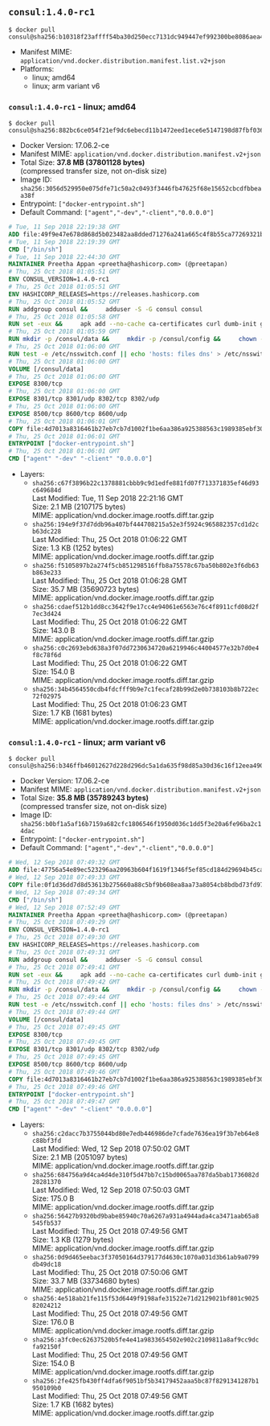 ## `consul:1.4.0-rc1`

```console
$ docker pull consul@sha256:b10318f23affff54ba30d250ecc7131dc949447ef992300be8086aea4e194a29
```

-	Manifest MIME: `application/vnd.docker.distribution.manifest.list.v2+json`
-	Platforms:
	-	linux; amd64
	-	linux; arm variant v6

### `consul:1.4.0-rc1` - linux; amd64

```console
$ docker pull consul@sha256:882bc6ce054f21ef9dc6ebecd11b1472eed1ece6e5147198d87fbf036e269465
```

-	Docker Version: 17.06.2-ce
-	Manifest MIME: `application/vnd.docker.distribution.manifest.v2+json`
-	Total Size: **37.8 MB (37801128 bytes)**  
	(compressed transfer size, not on-disk size)
-	Image ID: `sha256:3056d529950e075dfe71c50a2c0493f3446fb47625f68e15652cbcdfbbeaa38f`
-	Entrypoint: `["docker-entrypoint.sh"]`
-	Default Command: `["agent","-dev","-client","0.0.0.0"]`

```dockerfile
# Tue, 11 Sep 2018 22:19:38 GMT
ADD file:49f9e47e678d868d5b023482aa8dded71276a241a665c4f8b55ca77269321b34 in / 
# Tue, 11 Sep 2018 22:19:39 GMT
CMD ["/bin/sh"]
# Tue, 11 Sep 2018 22:44:30 GMT
MAINTAINER Preetha Appan <preetha@hashicorp.com> (@preetapan)
# Thu, 25 Oct 2018 01:05:51 GMT
ENV CONSUL_VERSION=1.4.0-rc1
# Thu, 25 Oct 2018 01:05:51 GMT
ENV HASHICORP_RELEASES=https://releases.hashicorp.com
# Thu, 25 Oct 2018 01:05:52 GMT
RUN addgroup consul &&     adduser -S -G consul consul
# Thu, 25 Oct 2018 01:05:58 GMT
RUN set -eux &&     apk add --no-cache ca-certificates curl dumb-init gnupg libcap openssl su-exec iputils &&     gpg --keyserver pgp.mit.edu --recv-keys 91A6E7F85D05C65630BEF18951852D87348FFC4C &&     mkdir -p /tmp/build &&     cd /tmp/build &&     apkArch="$(apk --print-arch)" &&     case "${apkArch}" in         aarch64) consulArch='arm64' ;;         armhf) consulArch='arm' ;;         x86) consulArch='386' ;;         x86_64) consulArch='amd64' ;;         *) echo >&2 "error: unsupported architecture: ${apkArch} (see ${HASHICORP_RELEASES}/consul/${CONSUL_VERSION}/)" && exit 1 ;;     esac &&     wget ${HASHICORP_RELEASES}/consul/${CONSUL_VERSION}/consul_${CONSUL_VERSION}_linux_${consulArch}.zip &&     wget ${HASHICORP_RELEASES}/consul/${CONSUL_VERSION}/consul_${CONSUL_VERSION}_SHA256SUMS &&     wget ${HASHICORP_RELEASES}/consul/${CONSUL_VERSION}/consul_${CONSUL_VERSION}_SHA256SUMS.sig &&     gpg --batch --verify consul_${CONSUL_VERSION}_SHA256SUMS.sig consul_${CONSUL_VERSION}_SHA256SUMS &&     grep consul_${CONSUL_VERSION}_linux_${consulArch}.zip consul_${CONSUL_VERSION}_SHA256SUMS | sha256sum -c &&     unzip -d /bin consul_${CONSUL_VERSION}_linux_${consulArch}.zip &&     cd /tmp &&     rm -rf /tmp/build &&     apk del gnupg openssl &&     rm -rf /root/.gnupg &&     consul version
# Thu, 25 Oct 2018 01:05:59 GMT
RUN mkdir -p /consul/data &&     mkdir -p /consul/config &&     chown -R consul:consul /consul
# Thu, 25 Oct 2018 01:06:00 GMT
RUN test -e /etc/nsswitch.conf || echo 'hosts: files dns' > /etc/nsswitch.conf
# Thu, 25 Oct 2018 01:06:00 GMT
VOLUME [/consul/data]
# Thu, 25 Oct 2018 01:06:00 GMT
EXPOSE 8300/tcp
# Thu, 25 Oct 2018 01:06:00 GMT
EXPOSE 8301/tcp 8301/udp 8302/tcp 8302/udp
# Thu, 25 Oct 2018 01:06:00 GMT
EXPOSE 8500/tcp 8600/tcp 8600/udp
# Thu, 25 Oct 2018 01:06:01 GMT
COPY file:4d7013a8316461b27eb7cb7d1002f1be6aa386a925388563c1989385ebf30c2c in /usr/local/bin/docker-entrypoint.sh 
# Thu, 25 Oct 2018 01:06:01 GMT
ENTRYPOINT ["docker-entrypoint.sh"]
# Thu, 25 Oct 2018 01:06:01 GMT
CMD ["agent" "-dev" "-client" "0.0.0.0"]
```

-	Layers:
	-	`sha256:c67f3896b22c1378881cbbb9c9d1edfe881fd07f713371835ef46d93c649684d`  
		Last Modified: Tue, 11 Sep 2018 22:21:16 GMT  
		Size: 2.1 MB (2107175 bytes)  
		MIME: application/vnd.docker.image.rootfs.diff.tar.gzip
	-	`sha256:194e9f37d7ddb96a407bf444708215a52e3f5924c965882357cd1d2cb63dc228`  
		Last Modified: Thu, 25 Oct 2018 01:06:22 GMT  
		Size: 1.3 KB (1252 bytes)  
		MIME: application/vnd.docker.image.rootfs.diff.tar.gzip
	-	`sha256:f5105897b2a274f5cb851298516ffb8a75578c67ba50b802e3f6db63b863e233`  
		Last Modified: Thu, 25 Oct 2018 01:06:28 GMT  
		Size: 35.7 MB (35690723 bytes)  
		MIME: application/vnd.docker.image.rootfs.diff.tar.gzip
	-	`sha256:cdaef512b1dd8cc3642f9e17cc4e94061e6563e76c4f8911cfd08d2f7ec3d424`  
		Last Modified: Thu, 25 Oct 2018 01:06:22 GMT  
		Size: 143.0 B  
		MIME: application/vnd.docker.image.rootfs.diff.tar.gzip
	-	`sha256:c0c2693ebd638a3f07dd7230634720a6219946c44004577e32b7d0e4f8c78f6d`  
		Last Modified: Thu, 25 Oct 2018 01:06:22 GMT  
		Size: 154.0 B  
		MIME: application/vnd.docker.image.rootfs.diff.tar.gzip
	-	`sha256:34b4564550cdb4fdcfff9b9e7c1fecaf28b99d2e0b738103b8b722ec72f02975`  
		Last Modified: Thu, 25 Oct 2018 01:06:23 GMT  
		Size: 1.7 KB (1681 bytes)  
		MIME: application/vnd.docker.image.rootfs.diff.tar.gzip

### `consul:1.4.0-rc1` - linux; arm variant v6

```console
$ docker pull consul@sha256:b346ffb46012627d228d296dc5a1da635f98d85a30d36c16f12eea49068e8544
```

-	Docker Version: 17.06.2-ce
-	Manifest MIME: `application/vnd.docker.distribution.manifest.v2+json`
-	Total Size: **35.8 MB (35789243 bytes)**  
	(compressed transfer size, not on-disk size)
-	Image ID: `sha256:b0bf1a5af16b7159a682cfc1806546f1950d036c1dd5f3e20a6fe96ba2c14dac`
-	Entrypoint: `["docker-entrypoint.sh"]`
-	Default Command: `["agent","-dev","-client","0.0.0.0"]`

```dockerfile
# Wed, 12 Sep 2018 07:49:32 GMT
ADD file:47756a54e89ec523296aa20963b604f1619f1346f5ef85cd184d29694b45ca41 in / 
# Wed, 12 Sep 2018 07:49:33 GMT
COPY file:0f1d36dd7d8d53613b275660a88c5bf9b608ea8aa73a8054cb8bdbd73fd971ac in /etc/localtime 
# Wed, 12 Sep 2018 07:49:34 GMT
CMD ["/bin/sh"]
# Wed, 12 Sep 2018 07:52:49 GMT
MAINTAINER Preetha Appan <preetha@hashicorp.com> (@preetapan)
# Thu, 25 Oct 2018 07:49:29 GMT
ENV CONSUL_VERSION=1.4.0-rc1
# Thu, 25 Oct 2018 07:49:30 GMT
ENV HASHICORP_RELEASES=https://releases.hashicorp.com
# Thu, 25 Oct 2018 07:49:31 GMT
RUN addgroup consul &&     adduser -S -G consul consul
# Thu, 25 Oct 2018 07:49:41 GMT
RUN set -eux &&     apk add --no-cache ca-certificates curl dumb-init gnupg libcap openssl su-exec iputils &&     gpg --keyserver pgp.mit.edu --recv-keys 91A6E7F85D05C65630BEF18951852D87348FFC4C &&     mkdir -p /tmp/build &&     cd /tmp/build &&     apkArch="$(apk --print-arch)" &&     case "${apkArch}" in         aarch64) consulArch='arm64' ;;         armhf) consulArch='arm' ;;         x86) consulArch='386' ;;         x86_64) consulArch='amd64' ;;         *) echo >&2 "error: unsupported architecture: ${apkArch} (see ${HASHICORP_RELEASES}/consul/${CONSUL_VERSION}/)" && exit 1 ;;     esac &&     wget ${HASHICORP_RELEASES}/consul/${CONSUL_VERSION}/consul_${CONSUL_VERSION}_linux_${consulArch}.zip &&     wget ${HASHICORP_RELEASES}/consul/${CONSUL_VERSION}/consul_${CONSUL_VERSION}_SHA256SUMS &&     wget ${HASHICORP_RELEASES}/consul/${CONSUL_VERSION}/consul_${CONSUL_VERSION}_SHA256SUMS.sig &&     gpg --batch --verify consul_${CONSUL_VERSION}_SHA256SUMS.sig consul_${CONSUL_VERSION}_SHA256SUMS &&     grep consul_${CONSUL_VERSION}_linux_${consulArch}.zip consul_${CONSUL_VERSION}_SHA256SUMS | sha256sum -c &&     unzip -d /bin consul_${CONSUL_VERSION}_linux_${consulArch}.zip &&     cd /tmp &&     rm -rf /tmp/build &&     apk del gnupg openssl &&     rm -rf /root/.gnupg &&     consul version
# Thu, 25 Oct 2018 07:49:42 GMT
RUN mkdir -p /consul/data &&     mkdir -p /consul/config &&     chown -R consul:consul /consul
# Thu, 25 Oct 2018 07:49:44 GMT
RUN test -e /etc/nsswitch.conf || echo 'hosts: files dns' > /etc/nsswitch.conf
# Thu, 25 Oct 2018 07:49:44 GMT
VOLUME [/consul/data]
# Thu, 25 Oct 2018 07:49:45 GMT
EXPOSE 8300/tcp
# Thu, 25 Oct 2018 07:49:45 GMT
EXPOSE 8301/tcp 8301/udp 8302/tcp 8302/udp
# Thu, 25 Oct 2018 07:49:45 GMT
EXPOSE 8500/tcp 8600/tcp 8600/udp
# Thu, 25 Oct 2018 07:49:46 GMT
COPY file:4d7013a8316461b27eb7cb7d1002f1be6aa386a925388563c1989385ebf30c2c in /usr/local/bin/docker-entrypoint.sh 
# Thu, 25 Oct 2018 07:49:46 GMT
ENTRYPOINT ["docker-entrypoint.sh"]
# Thu, 25 Oct 2018 07:49:47 GMT
CMD ["agent" "-dev" "-client" "0.0.0.0"]
```

-	Layers:
	-	`sha256:c2dacc7b3755044bd80e7edb446986de7cfade7636ea19f3b7eb64e8c88bf3fd`  
		Last Modified: Wed, 12 Sep 2018 07:50:02 GMT  
		Size: 2.1 MB (2051097 bytes)  
		MIME: application/vnd.docker.image.rootfs.diff.tar.gzip
	-	`sha256:684756a9d4ca4d4de310f5d47bb7c15bd0065aa787da5bab1736082d28281370`  
		Last Modified: Wed, 12 Sep 2018 07:50:03 GMT  
		Size: 175.0 B  
		MIME: application/vnd.docker.image.rootfs.diff.tar.gzip
	-	`sha256:56427b9320bd9babe85940c70a6267a931a4944ada4ca3471aab65a8545fb537`  
		Last Modified: Thu, 25 Oct 2018 07:49:56 GMT  
		Size: 1.3 KB (1279 bytes)  
		MIME: application/vnd.docker.image.rootfs.diff.tar.gzip
	-	`sha256:0d9d465eebac3f37050164d379177d4630c1070a031d3b61ab9a0799db49dc18`  
		Last Modified: Thu, 25 Oct 2018 07:50:06 GMT  
		Size: 33.7 MB (33734680 bytes)  
		MIME: application/vnd.docker.image.rootfs.diff.tar.gzip
	-	`sha256:4e518ab21fe115f53d6449f9198afe31522e71d2129021bf801c902582024212`  
		Last Modified: Thu, 25 Oct 2018 07:49:56 GMT  
		Size: 176.0 B  
		MIME: application/vnd.docker.image.rootfs.diff.tar.gzip
	-	`sha256:a3fc0ec62637520b5fe4e41a9833654502e902c2109811a8af9cc9dcfa92150f`  
		Last Modified: Thu, 25 Oct 2018 07:49:56 GMT  
		Size: 154.0 B  
		MIME: application/vnd.docker.image.rootfs.diff.tar.gzip
	-	`sha256:2fe425fb430ff4dfa6f9051bf5b34179452aaa5bc87f8291341287b1950109b0`  
		Last Modified: Thu, 25 Oct 2018 07:49:56 GMT  
		Size: 1.7 KB (1682 bytes)  
		MIME: application/vnd.docker.image.rootfs.diff.tar.gzip
